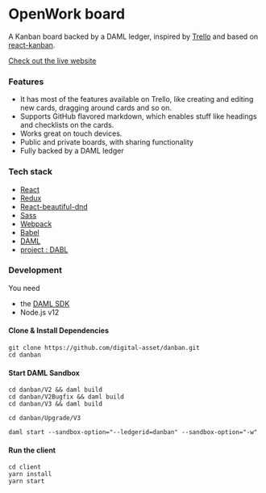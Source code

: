 # OpenWork board

A Kanban board backed by a DAML ledger, inspired by
[Trello](https://trello.com/home) and based on
[react-kanban](https://github.com/markusenglund/react-kanban).

[Check out the live website](https://board.opensaasame.org)

### Features

- It has most of the features available on Trello, like creating and editing new
  cards, dragging around cards and so on.
- Supports GitHub flavored markdown, which enables stuff like headings and
  checklists on the cards.
- Works great on touch devices.
- Public and private boards, with sharing functionality
- Fully backed by a DAML ledger

### Tech stack

- [React](https://github.com/facebook/react)
- [Redux](https://github.com/reactjs/redux)
- [React-beautiful-dnd](https://github.com/atlassian/react-beautiful-dnd)
- [Sass](https://github.com/sass/sass)
- [Webpack](https://github.com/webpack/webpack)
- [Babel](https://github.com/babel/babel)
- [DAML](https://daml.com)
- [project : DABL](https://projectdabl.com)

### Development

You need

- the [DAML SDK](https://docs.daml.com/getting-started/installation.html)
- Node.js v12

#### Clone & Install Dependencies

```shell
git clone https://github.com/digital-asset/danban.git
cd danban
```

#### Start DAML Sandbox

```shell
cd danban/V2 && daml build
cd danban/V2Bugfix && daml build
cd danban/V3 && daml build

cd danban/Upgrade/V3

daml start --sandbox-option="--ledgerid=danban" --sandbox-option="-w"
```

#### Run the client

```shell
cd client
yarn install
yarn start
```
